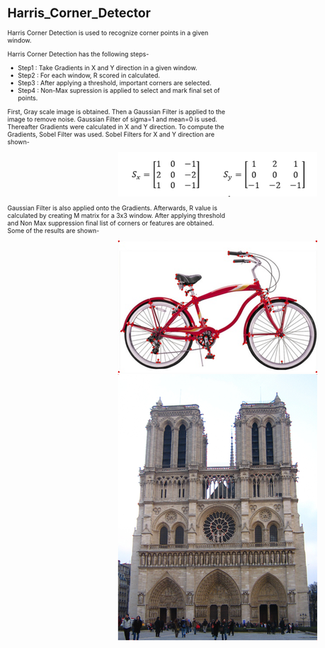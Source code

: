 # Harris_Corner_Detector

Harris Corner Detection is used to recognize corner points in a given window. 

Harris Corner Detection has the following steps-

* Step1 : Take Gradients in X and Y direction in a given window.
* Step2 : For each window, R scored in calculated. 
* Step3 : After applying a threshold, important corners are selected.
* Step4 : Non-Max supression is applied to select and mark final set of points. 

First, Gray scale image is obtained. Then a Gaussian Filter is applied to the image to remove noise. Gaussian Filter of sigma=1 and mean=0 is used. Thereafter Gradients were calculated in X and Y direction. To compute the Gradients, Sobel Filter was used. Sobel Filters for X and Y direction are shown-

<img src="Data/Sobel_Filters.PNG" width=450 hspace=250 >

Gaussian Filter is also applied onto the Gradients. Afterwards, R value is calculated by creating M matrix for a 3x3 window. After applying threshold and Non Max suppression final list of corners or features are obtained. Some of the results are shown-

<img src="Output/output_bicycle.bmp.jpg" width=450 hspace=250 >


<img src="Output/output_Image_fig2.jpg.jpg" width=450 hspace=250 >
